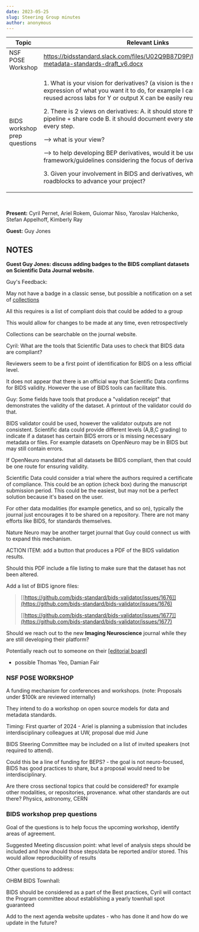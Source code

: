 ```yaml
---
date: 2023-05-25
slug: Steering Group minutes
author: anonymous
---
```









<table>
 <thead>
  <tr class="header">
   <th>
    <strong>
     Topic
    </strong>
   </th>
   <th>
    <strong>
     Relevant Links
    </strong>
   </th>
  </tr>
 </thead>
 <tbody>
  <tr class="odd">
   <td>
    NSF POSE Workshop
   </td>
   <td>
    <a href="https://bidsstandard.slack.com/files/U02Q9B87D9P/F057GT2JDEU/data-metadata-standards-draft_v6.docx">
     <span class="underline">
      https://bidsstandard.slack.com/files/U02Q9B87D9P/F057GT2JDEU/data-metadata-standards-draft_v6.docx
     </span>
    </a>
   </td>
  </tr>
  <tr class="even">
   <td>
    BIDS workshop prep questions
   </td>
   <td>
    <p>
     1. What is your vision for derivatives? (a vision is the non technical expression of what you want it to do, for example I can see output X being reused across labs for Y or output X can be easily reused by ML experts)
    </p>
    <p>
     2. There is 2 views on derivatives: A. it should store the outcome of a pipeline + share code B. it should document every steps, and thus store every step.
    </p>
    <p>
     --&gt; what is your view?
    </p>
    <p>
     --&gt; to help developing BEP derivatives, would it be useful to have a framework/guidelines considering the focus of derivatives i.e. reusage?
    </p>
    <p>
     3. Given your involvement in BIDS and derivatives, what is/are the current roadblocks to advance your project?
    </p>
   </td>
  </tr>
 </tbody>
</table>

<br>

**Present:** Cyril Pernet, Ariel Rokem, Guiomar Niso, Yaroslav
Halchenko, Stefan Appelhoff, Kimberly Ray

**Guest:** Guy Jones

## NOTES

**Guest Guy Jones: discuss adding badges to the BIDS compliant datasets
on Scientific Data Journal website.**

Guy's Feedback:

May not have a badge in a classic sense, but possible a notification on
a set of
[collections](https://www.nature.com/sdata/collections)

All this requires is a list of compliant dois that could be added to a
group

This would allow for changes to be made at any time, even
retrospectively

Collections can be searchable on the journal website.

Cyril: What are the tools that Scientific Data uses to check that BIDS
data are compliant?

Reviewers seem to be a first point of identification for BIDS on a less
official level.

It does not appear that there is an official way that Scientific Data
confirms for BIDS validity. However the use of BIDS tools can facilitate
this.

Guy: Some fields have tools that produce a "validation receipt" that
demonstrates the validity of the dataset. A printout of the validator
could do that.

BIDS validator could be used, however the validator outputs are not
consistent. Scientific data could provide different levels (A,B,C
grading) to indicate if a dataset has certain BIDS errors or is missing
necessary metadata or files. For example datasets on OpenNeuro may be in
BIDS but may still contain errors.

If OpenNeuro mandated that all datasets be BIDS compliant, then that
could be one route for ensuring validity.

Scientific Data could consider a trial where the authors required a
certificate of compliance. This could be an option (check box) during
the manuscript submission period. This could be the easiest, but may not
be a perfect solution because it\'s based on the user.

For other data modalities (for example genetics, and so on), typically the journal
just encourages it to be shared on a repository. There are not many
efforts like BIDS, for standards themselves.

Nature Neuro may be another target journal that Guy could connect us
with to expand this mechanism.

ACTION ITEM: add a button that produces a PDF of the BIDS validation
results.

Should this PDF include a file listing to make sure that the dataset has
not been altered.

Add a list of BIDS ignore files:

> [[https://github.com/bids-standard/bids-validator/issues/1676]](https://github.com/bids-standard/bids-validator/issues/1676)
>
> [[https://github.com/bids-standard/bids-validator/issues/1677]](https://github.com/bids-standard/bids-validator/issues/1677)

Should we reach out to the new **Imaging Neuroscience** journal while
they are still developing their platform?

Potentially reach out to someone on their [[editorial
board]](https://janeway.imaging-neuroscience.org/editorialteam/)
- possible Thomas Yeo, Damian Fair

### NSF POSE WORKSHOP

A funding mechanism for conferences and workshops. (note: Proposals
under \$100k are reviewed internally)

They intend to do a workshop on open source models for data and metadata
standards.

Timing: First quarter of 2024 - Ariel is planning a submission that
includes interdisciplinary colleagues at UW, proposal due mid June

BIDS Steering Committee may be included on a list of invited speakers
(not required to attend).

Could this be a line of funding for BEPS? - the goal is not
neuro-focused, BIDS has good practices to share, but a proposal would
need to be interdisciplinary.

Are there cross sectional topics that could be considered? for example other
modalities, or repositories, provenance. what other standards are out
there? Physics, astronomy, CERN

### BIDS workshop prep questions

Goal of the questions is to help focus the upcoming workshop, identify
areas of agreement.

Suggested Meeting discussion point: what level of analysis steps should
be included and how should those steps/data be reported and/or stored.
This would allow reproducibility of results

Other questions to address:

OHBM BIDS Townhall:

BIDS should be considered as a part of the Best practices, Cyril will
contact the Program committee about establishing a yearly townhall spot
guaranteed

Add to the next agenda website updates - who has done it and how do we
update in the future?
